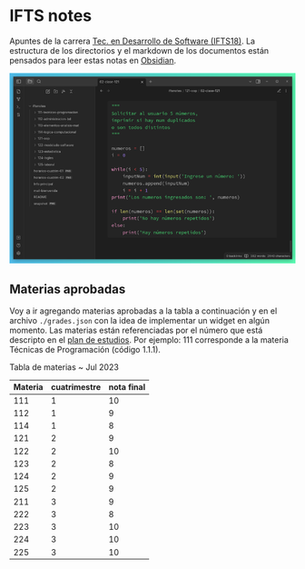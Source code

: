 # IFTS notes
Apuntes de la carrera [Tec. en Desarrollo de Software (IFTS18)](https://www.ifts18.edu.ar/carreras/desarrollo-de-software). La estructura de los directorios y el markdown de los documentos están pensados para leer estas notas en [Obsidian](https://obsidian.md/).

![notas en obsidian](./snapshot.png)

## Materias aprobadas

Voy a ir agregando materias aprobadas a la tabla a continuación y en el archivo `./grades.json` con la idea de implementar un widget en algún momento. Las materias están referenciadas por el número que está descripto en el [plan de estudios](https://www.ifts18.edu.ar/carreras/desarrollo-de-software/plan-tsds). Por ejemplo: 111 corresponde a la materia Técnicas de Programación (código 1.1.1).

Tabla de materias ~ Jul 2023

| Materia | cuatrimestre | nota final |
|-----|---|----| 
| 111 | 1 | 10 | 
| 112 | 1 |  9 | 
| 114 | 1 |  8 | 
| 121 | 2 |  9 | 
| 122 | 2 | 10 | 
| 123 | 2 |  8 | 
| 124 | 2 |  9 | 
| 125 | 2 |  9 | 
| 211 | 3 |  9 | 
| 222 | 3 |  8 | 
| 223 | 3 | 10 | 
| 224 | 3 | 10 | 
| 225 | 3 | 10 | 